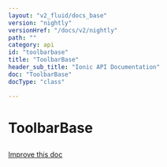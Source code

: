 ```yaml
---
layout: "v2_fluid/docs_base"
version: "nightly"
versionHref: "/docs/v2/nightly"
path: ""
category: api
id: "toolbarbase"
title: "ToolbarBase"
header_sub_title: "Ionic API Documentation"
doc: "ToolbarBase"
docType: "class"

---
```










<h1 class="api-title">
<a class="anchor" name="toolbar-base" href="#toolbar-base"></a>

ToolbarBase





</h1>

<a class="improve-v2-docs" href="http://github.com/driftyco/ionic/edit/master//Users/briandennis/Ionic/ionic/src/components/toolbar/toolbar.ts#L82">
Improve this doc
</a>










<!-- @usage tag -->


<!-- @property tags -->



<!-- instance methods on the class -->




<!-- related link --><!-- end content block -->


<!-- end body block -->

